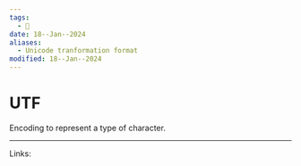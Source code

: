 ```yaml
---
tags:
  - 🌱
date: 18--Jan--2024
aliases:
  - Unicode tranformation format
modified: 18--Jan--2024
---
```

# UTF
Encoding to represent a type of character.

---
Links:
